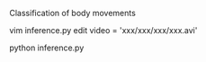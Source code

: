 Classification of body movements

vim inference.py edit video = 'xxx/xxx/xxx/xxx.avi'

python inference.py

